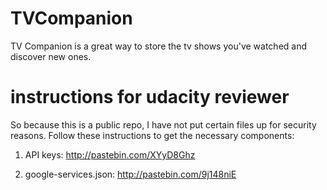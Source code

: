 # TVCompanion
TV Companion is a great way to store the tv shows you've watched and discover new ones.

# instructions for udacity reviewer
So because this is a public repo, I have not put certain files up for security reasons.
Follow these instructions to get the necessary components:

1. API keys: http://pastebin.com/XYyD8Ghz

2. google-services.json: http://pastebin.com/9j148niE